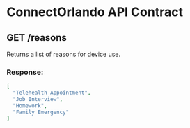 # ConnectOrlando API Contract

## GET /reasons
Returns a list of reasons for device use.

### Response:
```json
[
  "Telehealth Appointment",
  "Job Interview",
  "Homework",
  "Family Emergency"
]

